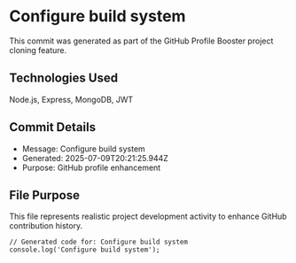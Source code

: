# Configure build system

This commit was generated as part of the GitHub Profile Booster project cloning feature.

## Technologies Used
Node.js, Express, MongoDB, JWT

## Commit Details
- Message: Configure build system
- Generated: 2025-07-09T20:21:25.944Z
- Purpose: GitHub profile enhancement

## File Purpose
This file represents realistic project development activity to enhance GitHub contribution history.

```
// Generated code for: Configure build system
console.log('Configure build system');
```
